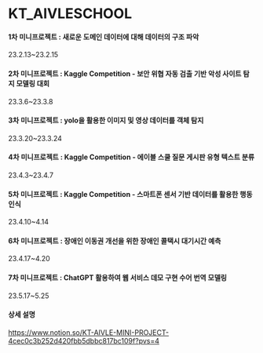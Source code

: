 # KT_AIVLESCHOOL

#### 1차 미니프로젝트 : 새로운 도메인 데이터에 대해 데이터의 구조 파악

23.2.13~23.2.15

#### 2차 미니프로젝트 : Kaggle Competition - 보안 위협 자동 검출 기반 악성 사이트 탐지 모델링 대회

23.3.6~23.3.8

#### 3차 미니프로젝트 : yolo을 활용한 이미지 및 영상 데이터를 객체 탐지

23.3.20~23.3.24

#### 4차 미니프로젝트 : Kaggle Competition - 에이블 스쿨 질문 게시판 유형 텍스트 분류

23.4.3~23.4.7

#### 5차 미니프로젝트 : Kaggle Competition - 스마트폰 센서 기반 데이터를 활용한 행동인식

23.4.10~4.14

#### 6차 미니프로젝트 : 장애인 이동권 개선을 위한 장애인 콜택시 대기시간 예측

23.4.17~4.20

#### 7차 미니프로젝트 : ChatGPT 활용하여 웹 서비스 데모 구현 수어 번역 모델링

23.5.17~5.25

#### 상세 설명
https://www.notion.so/KT-AIVLE-MINI-PROJECT-4cec0c3b252d420fbb5dbbc817bc109f?pvs=4

